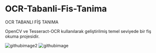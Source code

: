 # OCR-Tabanli-Fis-Tanima
OCR TABANLI FİŞ TANIMA

OpenCV ve Tesseract-OCR kullanılarak geliştirilmiş temel seviyede bir fiş okuma projesidir.

![githubimage2](https://user-images.githubusercontent.com/34304850/68204992-3e9de780-ffda-11e9-9248-04473e4d722f.jpg)
![githubimage](https://user-images.githubusercontent.com/34304850/68205418-53c74600-ffdb-11e9-80b1-12534da5e323.jpg)
